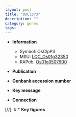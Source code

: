 ```yaml
---
layout: post
title: "OsClpP3"
description: ""
category: genes
tags: 
---
```


* **Information**  
    + Symbol: OsClpP3  
    + MSU: [LOC_Os01g32350](http://rice.uga.edu/cgi-bin/ORF_infopage.cgi?orf=LOC_Os01g32350)  
    + RAPdb: [Os01g0507900](http://rapdb.dna.affrc.go.jp/viewer/gbrowse_details/irgsp1?name=Os01g0507900)  

* **Publication**  

* **Genbank accession number**  

* **Key message**  

* **Connection**  

[//]: # * **Key figures**  


